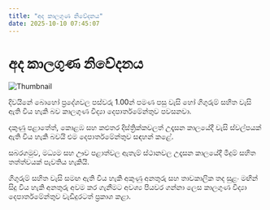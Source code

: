 ```yaml
---
title: "අද කාලගුණ නිවේදනය"
date: 2025-10-10 07:45:07
---
```


# අද කාලගුණ නිවේදනය

![Thumbnail](https://helakuru.sgp1.cdn.digitaloceanspaces.com/esana/images/lib/weather-thumb-new-1[1].jpg)

දිවයිනේ බොහෝ ප්‍රදේශවල පස්වරු 1.00න් පමණ පසු වැසි හෝ ගිගුරුම් සහිත වැසි ඇති විය හැකි බව කාලගුණ විද්‍යා දෙපාර්තමේන්තුව පවසනවා.

දකුණු පළාතේත්, කොළඹ සහ කළුතර දිස්ත්‍රික්කවලත් උදෑසන කාලයේදී වැසි ස්වල්පයක් ඇති විය හැකි බවයි එම දෙපාර්තමේන්තුව සඳහන් කළේ.

සබරගමුව, මධ්‍යම සහ ඌව පළාත්වල ඇතැම් ස්ථානවල උදෑසන කාලයේදී මීදුම් සහිත තත්ත්වයක් පැවතිය හැකියි.

ගිගුරුම් සහිත වැසි සමඟ ඇති විය හැකි අකුණු අනතුරු සහ තාවකාලික තද සුළං මඟින් සිදු විය හැකි අනතුරු අවම කර ගැනීමට අවශ්‍ය පියවර ගන්නා ලෙස කාලගුණ විද්‍යා දෙපාර්තමේන්තුව වැඩිදුරටත් ප්‍රකාශ කළා.


